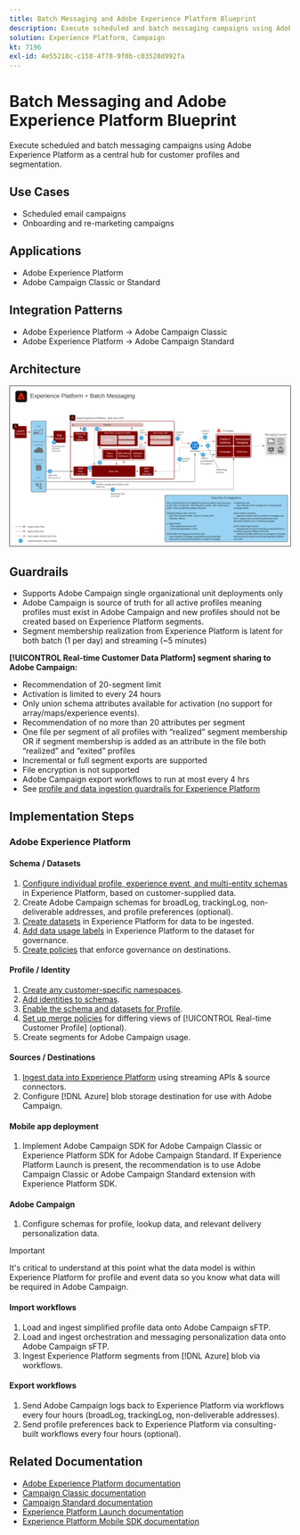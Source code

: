 ```yaml
---
title: Batch Messaging and Adobe Experience Platform Blueprint
description: Execute scheduled and batch messaging campaigns using Adobe Experience Platform as a central hub for customer profiles and segmentation.
solution: Experience Platform, Campaign
kt: 7196
exl-id: 4e55218c-c158-4f78-9f0b-c03528d992fa
---
```

# Batch Messaging and Adobe Experience Platform Blueprint

Execute scheduled and batch messaging campaigns using Adobe Experience Platform as a central hub for customer profiles and segmentation.

## Use Cases

* Scheduled email campaigns
* Onboarding and re-marketing campaigns

## Applications

* Adobe Experience Platform
* Adobe Campaign Classic or Standard

## Integration Patterns

* Adobe Experience Platform → Adobe Campaign Classic
* Adobe Experience Platform → Adobe Campaign Standard

## Architecture

<img src="assets/aepbatch.svg" alt="Reference architecture for the Batch Messaging and Adobe Experience Platform Blueprint" style="border:1px solid #4a4a4a" />

## Guardrails

* Supports Adobe Campaign single organizational unit deployments only
* Adobe Campaign is source of truth for all active profiles meaning profiles must exist in Adobe Campaign and new profiles should not be created based on Experience Platform segments.
* Segment membership realization from Experience Platform is latent for both batch (1 per day) and streaming (~5 minutes)

**[!UICONTROL Real-time Customer Data Platform] segment sharing to Adobe Campaign:**

* Recommendation of 20-segment limit
* Activation is limited to every 24 hours
* Only union schema attributes available for activation (no support for array/maps/experience events). 
* Recommendation of no more than 20 attributes per segment
* One file per segment of all profiles with “realized” segment membership OR if segment membership is added as an attribute in the file both “realized” and “exited” profiles
* Incremental or full segment exports are supported
* File encryption is not supported
* Adobe Campaign export workflows to run at most every 4 hrs
* See [profile and data ingestion guardrails for Experience Platform](https://experienceleague.adobe.com/docs/experience-platform/profile/guardrails.html)

## Implementation Steps

### Adobe Experience Platform

#### Schema / Datasets

1. [Configure individual profile, experience event, and multi-entity schemas](https://experienceleague.adobe.com/docs/platform-learn/tutorials/schemas/create-a-schema.html) in Experience Platform, based on customer-supplied data.
1.  Create Adobe Campaign schemas for broadLog, trackingLog, non-deliverable addresses, and profile preferences (optional).
1. [Create datasets](https://experienceleague.adobe.com/docs/platform-learn/tutorials/data-ingestion/create-datasets-and-ingest-data.html) in Experience Platform for data to be ingested.
1. [Add data usage labels](https://experienceleague.adobe.com/docs/platform-learn/tutorials/data-governance/classify-data-using-governance-labels.html) in Experience Platform to the dataset for governance.
1. [Create policies](https://experienceleague.adobe.com/docs/platform-learn/tutorials/data-governance/create-data-usage-policies.html) that enforce governance on destinations.

#### Profile / Identity

1.  [Create any customer-specific namespaces](https://experienceleague.adobe.com/docs/platform-learn/tutorials/identities/label-ingest-and-verify-identity-data.html).
1.  [Add identities to schemas](https://experienceleague.adobe.com/docs/platform-learn/tutorials/identities/label-ingest-and-verify-identity-data.html).
1.  [Enable the schema and datasets for Profile](https://experienceleague.adobe.com/docs/platform-learn/tutorials/profiles/bring-data-into-the-real-time-customer-profile.html).
1.  [Set up merge policies](https://experienceleague.adobe.com/docs/platform-learn/tutorials/profiles/create-merge-policies.html) for differing views of [!UICONTROL Real-time Customer Profile] (optional).
1.  Create segments for Adobe Campaign usage.

#### Sources / Destinations

1.  [Ingest data into Experience Platform](https://experienceleague.adobe.com/?recommended=ExperiencePlatform-D-1-2020.1.dataingestion) using streaming APIs & source connectors.
1.  Configure [!DNL Azure] blob storage destination for use with Adobe Campaign.

#### Mobile app deployment

1.  Implement Adobe Campaign SDK for Adobe Campaign Classic or Experience Platform SDK for Adobe Campaign Standard. If Experience Platform Launch is present, the recommendation is to use Adobe Campaign Classic or Adobe Campaign Standard extension with Experience Platform SDK.

#### Adobe Campaign

1.  Configure schemas for profile, lookup data, and relevant delivery personalization data.
    
>[!IMPORTANT]
>
>It's critical to understand at this point what the data model is within Experience Platform for profile and event data so you know what data will be required in Adobe Campaign.
    
#### Import workflows

1.  Load and ingest simplified profile data onto Adobe Campaign sFTP.
1.  Load and ingest orchestration and messaging personalization data onto Adobe Campaign sFTP.
1.  Ingest Experience Platform segments from [!DNL Azure] blob via workflows.

#### Export workflows

1.  Send Adobe Campaign logs back to Experience Platform via workflows every four hours (broadLog, trackingLog, non-deliverable addresses).
1.  Send profile preferences back to Experience Platform via consulting-built workflows every four hours (optional).


## Related Documentation

* [Adobe Experience Platform documentation](https://experienceleague.adobe.com/docs/experience-platform.html?lang=en)
* [Campaign Classic documentation](https://experienceleague.adobe.com/docs/campaign-classic.html?lang=en)
* [Campaign Standard documentation](https://experienceleague.adobe.com/docs/campaign-standard.html?lang=en)
* [Experience Platform Launch documentation](https://experienceleague.adobe.com/docs/launch.html?lang=en)
* [Experience Platform Mobile SDK documentation](https://experienceleague.adobe.com/docs/mobile.html?lang=en)
